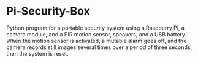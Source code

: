 # Pi-Security-Box
Python program for a portable security system using a Raspberry Pi, a camera module, and a PIR motion sensor, speakers, and a USB battery. When the motion sensor is activated, a mutable alarm goes off, and the camera records still images several times over a period of three seconds, then the system is reset.
